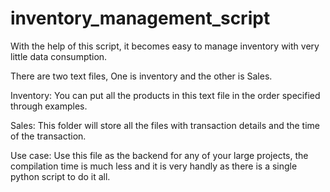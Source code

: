 # inventory_management_script
With the help of this script, it becomes easy to manage inventory with very little data consumption.  

There are two text files, One is inventory and the other is Sales.

Inventory: You can put all the products in this text file in the order specified through examples.

Sales: This folder will store all the files with transaction details and the time of the transaction.

Use case: Use this file as the backend for any of your large projects, the compilation time is much less and it is very handly as there is a single python script to do it all.

